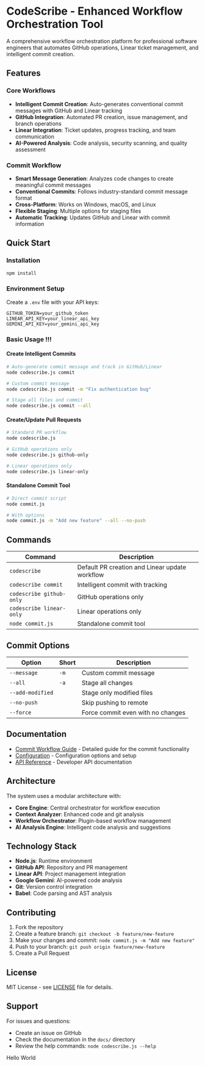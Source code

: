# CodeScribe - Enhanced Workflow Orchestration Tool

A comprehensive workflow orchestration platform for professional software engineers that automates GitHub operations, Linear ticket management, and intelligent commit creation.

## Features

### Core Workflows
- **Intelligent Commit Creation**: Auto-generates conventional commit messages with GitHub and Linear tracking
- **GitHub Integration**: Automated PR creation, issue management, and branch operations
- **Linear Integration**: Ticket updates, progress tracking, and team communication
- **AI-Powered Analysis**: Code analysis, security scanning, and quality assessment

### Commit Workflow
- **Smart Message Generation**: Analyzes code changes to create meaningful commit messages
- **Conventional Commits**: Follows industry-standard commit message format
- **Cross-Platform**: Works on Windows, macOS, and Linux
- **Flexible Staging**: Multiple options for staging files
- **Automatic Tracking**: Updates GitHub and Linear with commit information

## Quick Start

### Installation
```bash
npm install
```

### Environment Setup
Create a `.env` file with your API keys:
```env
GITHUB_TOKEN=your_github_token
LINEAR_API_KEY=your_linear_api_key
GEMINI_API_KEY=your_gemini_api_key
```

### Basic Usage !!!

#### Create Intelligent Commits
```bash
# Auto-generate commit message and track in GitHub/Linear
node codescribe.js commit

# Custom commit message
node codescribe.js commit -m "Fix authentication bug"

# Stage all files and commit
node codescribe.js commit --all
```

#### Create/Update Pull Requests
```bash
# Standard PR workflow
node codescribe.js

# GitHub operations only
node codescribe.js github-only

# Linear operations only
node codescribe.js linear-only
```

#### Standalone Commit Tool
```bash
# Direct commit script
node commit.js

# With options
node commit.js -m "Add new feature" --all --no-push
```

## Commands

| Command | Description |
|---------|-------------|
| `codescribe` | Default PR creation and Linear update workflow |
| `codescribe commit` | Intelligent commit with tracking |
| `codescribe github-only` | GitHub operations only |
| `codescribe linear-only` | Linear operations only |
| `node commit.js` | Standalone commit tool |

## Commit Options

| Option | Short | Description |
|--------|-------|-------------|
| `--message` | `-m` | Custom commit message |
| `--all` | `-a` | Stage all changes |
| `--add-modified` | | Stage only modified files |
| `--no-push` | | Skip pushing to remote |
| `--force` | | Force commit even with no changes |

## Documentation

- [Commit Workflow Guide](docs/COMMIT_WORKFLOW.md) - Detailed guide for the commit functionality
- [Configuration](docs/CONFIGURATION.md) - Configuration options and setup
- [API Reference](docs/API.md) - Developer API documentation

## Architecture

The system uses a modular architecture with:
- **Core Engine**: Central orchestrator for workflow execution
- **Context Analyzer**: Enhanced code and git analysis
- **Workflow Orchestrator**: Plugin-based workflow management
- **AI Analysis Engine**: Intelligent code analysis and suggestions

## Technology Stack

- **Node.js**: Runtime environment
- **GitHub API**: Repository and PR management
- **Linear API**: Project management integration
- **Google Gemini**: AI-powered code analysis
- **Git**: Version control integration
- **Babel**: Code parsing and AST analysis

## Contributing

1. Fork the repository
2. Create a feature branch: `git checkout -b feature/new-feature`
3. Make your changes and commit: `node commit.js -m "Add new feature"`
4. Push to your branch: `git push origin feature/new-feature`
5. Create a Pull Request

## License

MIT License - see [LICENSE](LICENSE) file for details.

## Support

For issues and questions:
- Create an issue on GitHub
- Check the documentation in the `docs/` directory
- Review the help commands: `node codescribe.js --help`

Hello World